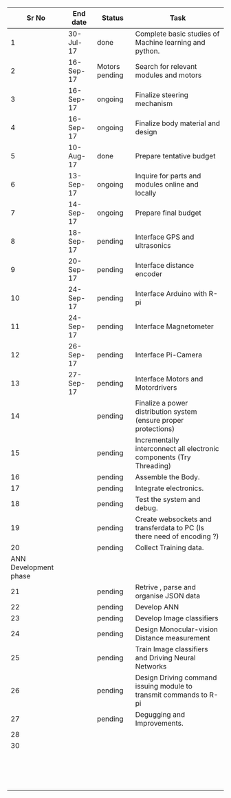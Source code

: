 | Sr   No               | End   date  | Status           | Task                                                                     | 
|-----------------------|-------------|------------------|--------------------------------------------------------------------------|
| 1                     | 30-Jul-17   |  done            | Complete   basic studies of Machine learning and python.                 |   
| 2                     | 16-Sep-17   | Motors   pending | Search   for relevant modules and motors                                 |   
| 3                     | 16-Sep-17   | ongoing          | Finalize   steering mechanism                                            |   
| 4                     | 16-Sep-17   | ongoing          | Finalize   body material and design                                      |   
| 5                     | 10-Aug-17   | done             | Prepare   tentative budget                                               |  
| 6                     | 13-Sep-17   | ongoing          | Inquire   for parts and modules online and locally                       |   
| 7                     | 14-Sep-17   | ongoing          | Prepare   final budget                                                   |   
| 8                     | 18-Sep-17   | pending          | Interface   GPS and ultrasonics                                          |   
| 9                     | 20-Sep-17   | pending          | Interface   distance encoder                                             |   
| 10                    | 24-Sep-17   | pending          | Interface   Arduino with R-pi                                            |   
| 11                    | 24-Sep-17   | pending          | Interface   Magnetometer                                                 |   
| 12                    | 26-Sep-17   | pending          | Interface   Pi-Camera                                                    |   
| 13                    | 27-Sep-17   | pending          | Interface   Motors and Motordrivers                                      |   
| 14                    |             | pending          | Finalize   a power distribution system (ensure proper protections)       |   
| 15                    |             | pending          | Incrementally   interconnect all electronic components (Try Threading)   |   
| 16                    |             | pending          | Assemble   the Body.                                                     |   
| 17                    |             | pending          | Integrate   electronics.                                                 |   
| 18                    |             | pending          | Test   the system and debug.                                             |   
| 19                    |             | pending          | Create   websockets and transferdata to PC (Is there need of encoding ?) |   
| 20                    |             | pending          | Collect   Training data.                                                 |   
| ANN Development phase |             |                  |                                                                          |   
| 21                    |             | pending          | Retrive   , parse and organise JSON data                                 |   
| 22                    |             | pending          | Develop   ANN                                                            |   
| 23                    |             | pending          | Develop   Image classifiers                                              |   
| 24                    |             | pending          | Design   Monocular-vision Distance measurement                           |   
| 25                    |             | pending          | Train   Image classifiers and Driving Neural Networks                    |   
| 26                    |             | pending          | Design   Driving command issuing module to transmit commands to R-pi     |   
| 27                    |             | pending          | Degugging   and Improvements.                                            |   
| 28                    |             |                  |                                                                          |                    |             |                  |                                                                          |   |
| 30                    |             |                  |                                                                          |   
|                       |             |                  |                                                                          |                         |             |                  |                                                                          |   |
|                       |             |                  |                                                                          |   
|                       |             |                  |                                                                          |   
|                       |             |                  |                                                                          |   
|                       |             |                  |                                                                          |   
|                       |             |                  |                                                                          |   
|                       |             |                  |                                                                          |   
|                       |             |                  |                                                                          |   
|                       |             |                  |                                                                          |   
|                       |             |                  |                                                                          |   
|                       |             |                  |                                                                          |   
|                       |             |                  |                                                                          |   
|                       |             |                  |                                                                          |   
|                       |             |                  |                                                                          |   
|                       |             |                  |                                                                          |   
